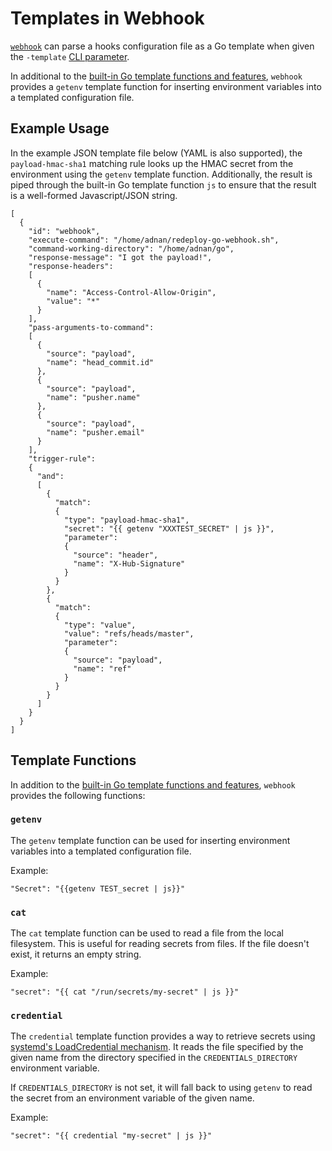 # Templates in Webhook

[`webhook`][w] can parse a hooks configuration file as a Go template when given the `-template` [CLI parameter](Webhook-Parameters.md).

In additional to the [built-in Go template functions and features][tt], `webhook` provides a `getenv` template function for inserting environment variables into a templated configuration file.

## Example Usage

In the example JSON template file below (YAML is also supported), the `payload-hmac-sha1` matching rule looks up the HMAC secret from the environment using the `getenv` template function.
Additionally, the result is piped through the built-in Go template function `js` to ensure that the result is a well-formed Javascript/JSON string.

```
[
  {
    "id": "webhook",
    "execute-command": "/home/adnan/redeploy-go-webhook.sh",
    "command-working-directory": "/home/adnan/go",
    "response-message": "I got the payload!",
    "response-headers":
    [
      {
        "name": "Access-Control-Allow-Origin",
        "value": "*"
      }
    ],
    "pass-arguments-to-command":
    [
      {
        "source": "payload",
        "name": "head_commit.id"
      },
      {
        "source": "payload",
        "name": "pusher.name"
      },
      {
        "source": "payload",
        "name": "pusher.email"
      }
    ],
    "trigger-rule":
    {
      "and":
      [
        {
          "match":
          {
            "type": "payload-hmac-sha1",
            "secret": "{{ getenv "XXXTEST_SECRET" | js }}",
            "parameter":
            {
              "source": "header",
              "name": "X-Hub-Signature"
            }
          }
        },
        {
          "match":
          {
            "type": "value",
            "value": "refs/heads/master",
            "parameter":
            {
              "source": "payload",
              "name": "ref"
            }
          }
        }
      ]
    }
  }
]

```

## Template Functions

In addition to the [built-in Go template functions and features][tt], `webhook` provides the following functions:

### `getenv`

The `getenv` template function can be used for inserting environment variables into a templated configuration file.

Example: 
```
"Secret": "{{getenv TEST_secret | js}}"
```

### `cat`

The `cat` template function can be used to read a file from the local filesystem. This is useful for reading secrets from files. If the file doesn't exist, it returns an empty string.

Example:
```
"secret": "{{ cat "/run/secrets/my-secret" | js }}"
```

### `credential`

The `credential` template function provides a way to retrieve secrets using [systemd's LoadCredential mechanism](https://www.freedesktop.org/software/systemd/man/systemd.exec.html#Credentials). It reads the file specified by the given name from the directory specified in the `CREDENTIALS_DIRECTORY` environment variable.

If `CREDENTIALS_DIRECTORY` is not set, it will fall back to using `getenv` to read the secret from an environment variable of the given name.

Example:
```
"secret": "{{ credential "my-secret" | js }}"
```

[w]: https://github.com/adnanh/webhook
[tt]: https://golang.org/pkg/text/template/
